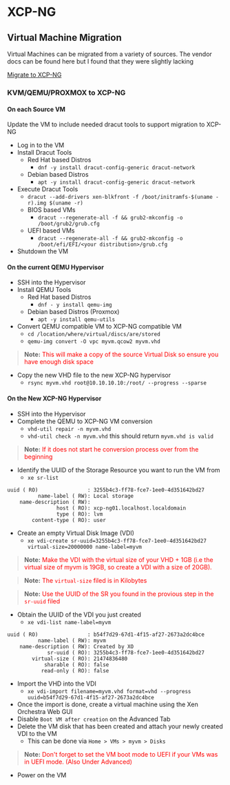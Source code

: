 # XCP-NG

## Virtual Machine Migration
Virtual Machines can be migrated from a variety of sources. The vendor docs can be found here but I found that they were slightly lacking

[Migrate to XCP-NG](https://xcp-ng.org/docs/migratetoxcpng.html)

### KVM/QEMU/PROXMOX to XCP-NG
#### **On each Source VM**
Update the VM to include needed dracut tools to support migration to XCP-NG
- Log in to the VM
- Install Dracut Tools
    - Red Hat based Distros
        - `dnf -y install dracut-config-generic dracut-network`
    - Debian based Distros
        - `apt -y install dracut-config-generic dracut-network`
- Execute Dracut Tools
    - `dracut --add-drivers xen-blkfront -f /boot/initramfs-$(uname -r).img $(uname -r)`
    - BIOS based VMs
        - `dracut --regenerate-all -f && grub2-mkconfig -o /boot/grub2/grub.cfg`
    - UEFI based VMs
        - `dracut --regenerate-all -f && grub2-mkconfig -o /boot/efi/EFI/<your distribution>/grub.cfg`
- Shutdown the VM

#### **On the current QEMU Hypervisor**
- SSH into the Hypervisor
- Install QEMU Tools
    - Red Hat based Distros
        - `dnf - y install qemu-img`
    - Debian based Distros (Proxmox)
        - `apt -y install qemu-utils`
- Convert QEMU compatible VM to XCP-NG compatible VM
    - `cd /location/where/virtual/discs/are/stored`
    - `qemu-img convert -O vpc myvm.qcow2 myvm.vhd`

>**Note:** <span style="color:red">This will make a copy of the source Virtual Disk so ensure you have enough disk space</span>

- Copy the new VHD file to the new XCP-NG hypervisor
    - `rsync myvm.vhd root@10.10.10.10:/root/ --progress --sparse`

#### **On the New XCP-NG Hypervisor**
- SSH into the Hypervisor
- Complete the QEMU to XCP-NG VM conversion
    - `vhd-util repair -n myvm.vhd`
    - `vhd-util check -n myvm.vhd` this should return `myvm.vhd is valid`
>**Note:** <span style="color:red">If it does not start he conversion process over from the beginning</span>
- Identify the UUID of the Storage Resource you want to run the VM from
    - `xe sr-list`
```
uuid ( RO)                : 3255b4c3-ff78-fce7-1ee0-4d351642bd27
          name-label ( RW): Local storage
    name-description ( RW): 
                host ( RO): xcp-ng01.localhost.localdomain
                type ( RO): lvm
        content-type ( RO): user

```
- Create an empty Virtual Disk Image (VDI)
    - `xe vdi-create sr-uuid=3255b4c3-ff78-fce7-1ee0-4d351642bd27 virtual-size=20000000 name-label=myvm`
>**Note:** <span style="color:red">Make the VDI with the virtual size of your VHD + 1GB (i.e the virtual size of myvm is 19GB, so create a VDI with a size of 20GB).</span>

>**Note:** <span style="color:red">The `virtual-size` filed is in Kilobytes</span>

>**Note:** <span style="color:red">Use the UUID of the SR you found in the provious step in the `sr-uuid` filed</span>

- Obtain the UUID of the VDI you just created
    - `xe vdi-list name-label=myvm`
```
uuid ( RO)                : b54f7d29-67d1-4f15-af27-2673a2dc4bce
          name-label ( RW): myvm
    name-description ( RW): Created by XO
             sr-uuid ( RO): 3255b4c3-ff78-fce7-1ee0-4d351642bd27
        virtual-size ( RO): 21474836480
            sharable ( RO): false
           read-only ( RO): false
```
- Import the VHD into the VDI
    - `xe vdi-import filename=myvm.vhd format=vhd --progress uuid=b54f7d29-67d1-4f15-af27-2673a2dc4bce`
- Once the import is done, create a virtual machine using the Xen Orchestra Web GUI
- Disable `Boot VM after creation` on the Advanced Tab
- Delete the VM disk that has been created and attach your newly created VDI to the VM
    - This can be done via `Home > VMs > myvm > Disks`
>**Note:** <span style="color:red">Don't forget to set the VM boot mode to UEFI if your VMs was in UEFI mode. (Also Under Advanced)</span>
- Power on the VM
